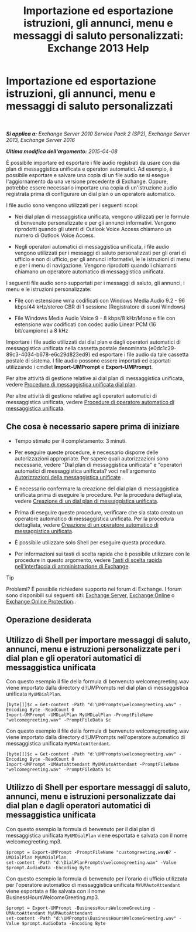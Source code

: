 ﻿---
title: 'Importazione ed esportazione istruzioni, gli annunci, menu e messaggi di saluto personalizzati: Exchange 2013 Help'
TOCTitle: Importazione ed esportazione istruzioni, gli annunci, menu e messaggi di saluto personalizzati
ms:assetid: e82da5d5-625f-4d8b-8d31-ac45513aacfd
ms:mtpsurl: https://technet.microsoft.com/it-it/library/Ee681667(v=EXCHG.150)
ms:contentKeyID: 54652891
ms.date: 05/22/2018
mtps_version: v=EXCHG.150
ms.translationtype: MT
---

# Importazione ed esportazione istruzioni, gli annunci, menu e messaggi di saluto personalizzati

 

_**Si applica a:** Exchange Server 2010 Service Pack 2 (SP2), Exchange Server 2013, Exchange Server 2016_

_**Ultima modifica dell'argomento:** 2015-04-08_

È possibile importare ed esportare i file audio registrati da usare con dia plan di messaggistica unificata e operatori automatici. Ad esempio, è possibile esportare e salvare una copia di un file audio se si esegue l'aggiornamento da una versione precedente di Exchange. Oppure, potrebbe essere necessario importare una copia di un'istruzione audio registrata prima di configurare un dial plan o un operatore automatico.

I file audio sono vengono utilizzati per i seguenti scopi:

  - Nei dial plan di messaggistica unificata, vengono utilizzati per le formule di benvenuto personalizzate e per gli annunci informativi. Vengono riprodotti quando gli utenti di Outlook Voice Access chiamano un numero di Outlook Voice Access.

  - Negli operatori automatici di messaggistica unificata, i file audio vengono utilizzati per i messaggi di saluto personalizzati per gli orari di ufficio e non di ufficio, per gli annunci informativi, le le istruzioni di menu e per i menu di navigazione. Vengono riprodotti quando i chiamanti chiamano un operatore automatico di messaggistica unificata.

I seguenti file audio sono supportati per i messaggi di saluto, gli annunci, i menu e le istruzioni personalizzate:

  - File con estensione wma codificati con Windows Media Audio 9.2 - 96 kbps/44 kHz/stereo CBR di 1 sessione (Registratore di suoni Windows)

  - File Windows Media Audio Voice 9 - 8 kbps/8 kHz/Mono e file con estensione wav codificati con codec audio Linear PCM (16 bit/campione) a 8 kHz

Importare i file audio utilizzati dai dial plan e dagli operatori automatici di messaggistica unificata nella cassetta postale denominata {e0dc1c29-89c3-4034-b678-e6c29d823ed9} ed esportare i file audio da tale cassetta postale di sistema. I file audio possono essere importati ed esportati utilizzando i cmdlet **Import-UMPrompt** e **Export-UMPrompt**.

Per altre attività di gestione relative ai dial plan di messaggistica unificata, vedere [Procedure di messaggistica unificata dial plan](um-dial-plan-procedures-exchange-2013-help.md).

Per altre attività di gestione relative agli operatori automatici di messaggistica unificata, vedere [Procedure di operatore automatico di messaggistica unificata](um-auto-attendant-procedures-exchange-2013-help.md).

## Che cosa è necessario sapere prima di iniziare

  - Tempo stimato per il completamento: 3 minuti.

  - Per eseguire queste procedure, è necessario disporre delle autorizzazioni appropriate. Per sapere quali autorizzazioni sono necessarie, vedere "Dial plan di messaggistica unificata" e "operatori automatici di messaggistica unificata? voci nell'argomento [Autorizzazioni della messaggistica unificate](unified-messaging-permissions-exchange-2013-help.md) .

  - È necessario confermare la creazione del dial plan di messaggistica unificata prima di eseguire le procedure. Per la procedura dettagliata, vedere [Creazione di un dial plan di messaggistica unificata](create-a-um-dial-plan-exchange-2013-help.md).

  - Prima di eseguire queste procedure, verificare che sia stato creato un operatore automatico di messaggistica unificata. Per la procedura dettagliata, vedere [Creazione di un operatore automatico di messaggistica unificata](create-a-um-auto-attendant-exchange-2013-help.md).

  - È possibile utilizzare solo Shell per eseguire questa procedura.

  - Per informazioni sui tasti di scelta rapida che è possibile utilizzare con le procedure in questo argomento, vedere [Tasti di scelta rapida nell'interfaccia di amministrazione di Exchange](keyboard-shortcuts-in-the-exchange-admin-center-exchange-online-protection-help.md).


> [!TIP]
> Problemi? È possibile richiedere supporto nei forum di Exchange. I forum sono disponibili sui seguenti siti: <A href="https://go.microsoft.com/fwlink/p/?linkid=60612">Exchange Server</A>, <A href="https://go.microsoft.com/fwlink/p/?linkid=267542">Exchange Online</A> o <A href="https://go.microsoft.com/fwlink/p/?linkid=285351">Exchange Online Protection</A>..



## Operazione desiderata

## Utilizzo di Shell per importare messaggi di saluto, annunci, menu e istruzioni personalizzate per i dial plan e gli operatori automatici di messaggistica unificata

Con questo esempio il file della formula di benvenuto welcomegreeting.wav viene importato dalla directory d:\\UMPrompts nel dial plan di messaggistica unificata `MyUMDialPlan`.

    [byte[]]$c = Get-content -Path "d:\UMPrompts\welcomegreeting.wav" -Encoding Byte -ReadCount 0
    Import-UMPrompt -UMDialPlan MyUMDialPlan -PromptFileName "welcomegreeting.wav" -PromptFileData $c

Con questo esempio il file della formula di benvenuto welcomegreeting.wav viene importato dalla directory d:\\UMPrompts nell'operatore automatico di messaggistica unificata `MyUMAutoAttendant`.

    [byte[]]$c = Get-content -Path "d:\UMPrompts\welcomegreeting.wav" -Encoding Byte -ReadCount 0
    Import-UMPrompt -UMAutoAttendant MyUMAutoAttendant -PromptFileName "welcomegreeting.wav" -PromptFileData $c

## Utilizzo di Shell per esportare messaggi di saluto, annunci, menu e istruzioni personalizzate dai dial plan e dagli operatori automatici di messaggistica unificata

Con questo esempio la formula di benvenuto per il dial plan di messaggistica unificata `MyUMDialPlan` viene esportata e salvata con il nome welcomegreeting.mp3.

    $prompt = Export-UMPrompt -PromptFileName "customgreeting.wav�? -UMDialPlan MyUMDialPlan
    set-content -Path "d:\DialPlanPrompts\welcomegreeting.wav" -Value $prompt.AudioData -Encoding Byte

Con questo esempio la formula di benvenuto per l'orario di ufficio utilizzata per l'operatore automatico di messaggistica unificata `MYUMAutoAttendant` viene esportata e file salvata con il nome BusinessHoursWelcomeGreeting.mp3.

    $prompt = Export-UMPrompt -BusinessHoursWelcomeGreeting -UMAutoAttendant MyUMAutoAttendant
    set-content -Path "d:\UMPrompts\BusinessHoursWelcomeGreeting.wav" -Value $prompt.AudioData -Encoding Byte

